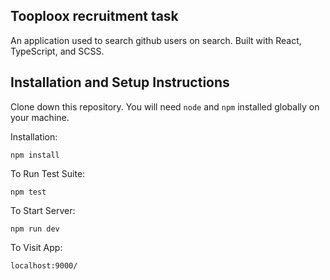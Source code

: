 ## Tooploox recruitment task

An application used to search github users on search. Built with React, TypeScript, and SCSS.

## Installation and Setup Instructions

Clone down this repository. You will need `node` and `npm` installed globally on your machine.

Installation:

`npm install`

To Run Test Suite:

`npm test`

To Start Server:

`npm run dev`

To Visit App:

`localhost:9000/`